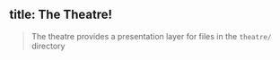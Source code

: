 title: The Theatre!
---

> The theatre provides a presentation layer for files in the `theatre/` directory